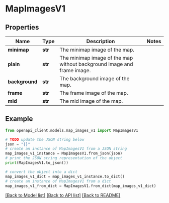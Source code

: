 # MapImagesV1


## Properties

Name | Type | Description | Notes
------------ | ------------- | ------------- | -------------
**minimap** | **str** | The minimap image of the map. | 
**plain** | **str** | The minimap image of the map without background image and frame image. | 
**background** | **str** | The background image of the map. | 
**frame** | **str** | The frame image of the map. | 
**mid** | **str** | The mid image of the map. | 

## Example

```python
from openapi_client.models.map_images_v1 import MapImagesV1

# TODO update the JSON string below
json = "{}"
# create an instance of MapImagesV1 from a JSON string
map_images_v1_instance = MapImagesV1.from_json(json)
# print the JSON string representation of the object
print(MapImagesV1.to_json())

# convert the object into a dict
map_images_v1_dict = map_images_v1_instance.to_dict()
# create an instance of MapImagesV1 from a dict
map_images_v1_from_dict = MapImagesV1.from_dict(map_images_v1_dict)
```
[[Back to Model list]](../README.md#documentation-for-models) [[Back to API list]](../README.md#documentation-for-api-endpoints) [[Back to README]](../README.md)


